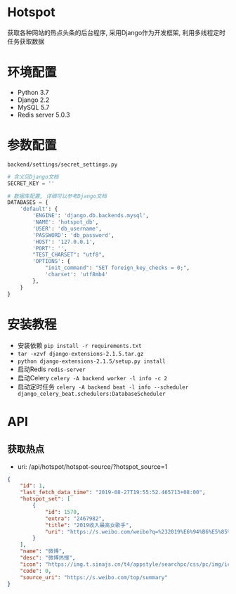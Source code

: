 # Hotspot

获取各种网站的热点头条的后台程序, 采用Django作为开发框架, 利用多线程定时任务获取数据

# 环境配置

- Python 3.7
- Django 2.2
- MySQL 5.7
- Redis server 5.0.3

# 参数配置

`backend/settings/secret_settings.py`
```python
# 含义见Django文档
SECRET_KEY = ''

# 数据库配置, 详细可以参考Django文档
DATABASES = {
    'default': {
        'ENGINE': 'django.db.backends.mysql',
        'NAME': 'hotspot_db',
        'USER': 'db_username',
        'PASSWORD': 'db_password',
        'HOST': '127.0.0.1',
        'PORT': '',
        "TEST_CHARSET": "utf8",
        'OPTIONS': {
            "init_command": "SET foreign_key_checks = 0;",
            'charset': 'utf8mb4'
        },
    }
}
```

# 安装教程

- 安装依赖 `pip install -r requirements.txt`
- `tar -xzvf django-extensions-2.1.5.tar.gz`
- `python django-extensions-2.1.5/setup.py install `
- 启动Redis `redis-server`
- 启动Celery `celery -A backend worker -l info -c 2`
- 启动定时任务 `celery -A backend beat -l info --scheduler django_celery_beat.schedulers:DatabaseScheduler`

# API

## 获取热点

- uri: /api/hotspot/hotspot-source/?hotspot_source=1

```json
{
    "id": 1,
    "last_fetch_data_time": "2019-08-27T19:55:52.465713+08:00",
    "hotspot_set": [
        {
            "id": 1570,
            "extra": "2467982",
            "title": "2019收入最高女歌手",
            "uri": "https://s.weibo.com/weibo?q=%232019%E6%94%B6%E5%85%A5%E6%9C%80%E9%AB%98%E5%A5%B3%E6%AD%8C%E6%89%8B%23&Refer=top"
        }
    ],
    "name": "微博",
    "desc": "微博热搜",
    "icon": "https://img.t.sinajs.cn/t4/appstyle/searchpc/css/pc/img/icon_wb.png",
    "code": 0,
    "source_uri": "https://s.weibo.com/top/summary"
}
```

